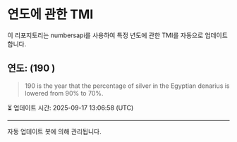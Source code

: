 
# 연도에 관한 TMI

이 리포지토리는 numbersapi를 사용하여 특정 년도에 관한 TMI를 자동으로 업데이트합니다.

## 연도: (190 )
> 190 is the year that the percentage of silver in the Egyptian denarius is lowered from 90% to 70%.

⏳ 업데이트 시간: 2025-09-17 13:06:58 (UTC)

---
자동 업데이트 봇에 의해 관리됩니다.
